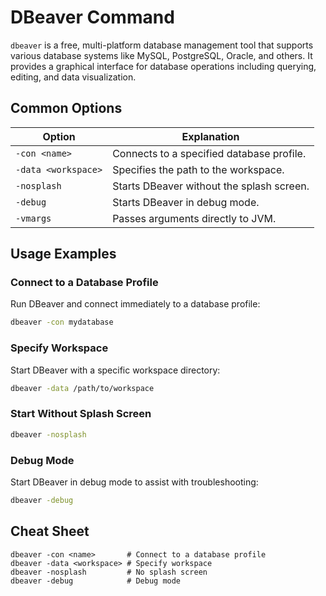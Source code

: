 # DBeaver Command

`dbeaver` is a free, multi-platform database management tool that supports various database systems like MySQL, PostgreSQL, Oracle, and others. It provides a graphical interface for database operations including querying, editing, and data visualization.

## Common Options

| Option                | Explanation                               |
|-----------------------|-------------------------------------------|
| `-con <name>`         | Connects to a specified database profile. |
| `-data <workspace>`   | Specifies the path to the workspace.      |
| `-nosplash`           | Starts DBeaver without the splash screen. |
| `-debug`              | Starts DBeaver in debug mode.             |
| `-vmargs`             | Passes arguments directly to JVM.         |

## Usage Examples

### Connect to a Database Profile

Run DBeaver and connect immediately to a database profile:

```bash
dbeaver -con mydatabase
```

### Specify Workspace

Start DBeaver with a specific workspace directory:

```bash
dbeaver -data /path/to/workspace
```

### Start Without Splash Screen

```bash
dbeaver -nosplash
```

### Debug Mode

Start DBeaver in debug mode to assist with troubleshooting:

```bash
dbeaver -debug
```

## Cheat Sheet

```plaintext
dbeaver -con <name>       # Connect to a database profile
dbeaver -data <workspace> # Specify workspace
dbeaver -nosplash         # No splash screen
dbeaver -debug            # Debug mode
```
